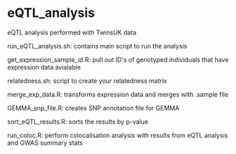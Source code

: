 # eQTL_analysis
eQTL analysis performed with TwinsUK data

run_eQTL_analysis.sh: contains main script to run the analysis


get_expression_sample_id.R: pull out ID's of genotyped individuals that have expression data avialable


relatedness.sh: script to create your relatedness matrix


merge_exp_data.R: transforms expression data and merges with .sample file 


GEMMA_snp_file.R: creates SNP annotation file for GEMMA


sort_eQTL_results.R: sorts the results by p-value


run_coloc.R: perform colocalisation analysis with results from eQTL analysis and GWAS summary stats
